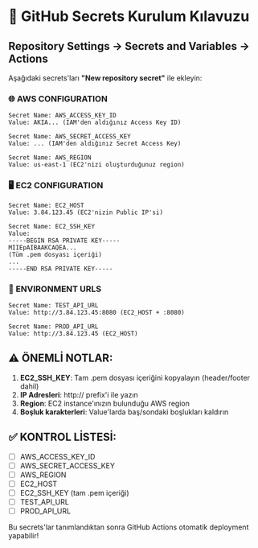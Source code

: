 # 🔐 GitHub Secrets Kurulum Kılavuzu

## Repository Settings → Secrets and Variables → Actions

Aşağıdaki secrets'ları **"New repository secret"** ile ekleyin:

### 🌐 AWS CONFIGURATION
```
Secret Name: AWS_ACCESS_KEY_ID
Value: AKIA... (IAM'den aldığınız Access Key ID)
```

```
Secret Name: AWS_SECRET_ACCESS_KEY  
Value: ... (IAM'den aldığınız Secret Access Key)
```

```
Secret Name: AWS_REGION
Value: us-east-1 (EC2'nizi oluşturduğunuz region)
```

### 🖥️ EC2 CONFIGURATION
```
Secret Name: EC2_HOST
Value: 3.84.123.45 (EC2'nizin Public IP'si)
```

```
Secret Name: EC2_SSH_KEY
Value: 
-----BEGIN RSA PRIVATE KEY-----
MIIEpAIBAAKCAQEA...
(Tüm .pem dosyası içeriği)
...
-----END RSA PRIVATE KEY-----
```

### 🔗 ENVIRONMENT URLS
```
Secret Name: TEST_API_URL
Value: http://3.84.123.45:8080 (EC2_HOST + :8080)
```

```
Secret Name: PROD_API_URL  
Value: http://3.84.123.45 (EC2_HOST)
```

## ⚠️ ÖNEMLİ NOTLAR:

1. **EC2_SSH_KEY**: Tam .pem dosyası içeriğini kopyalayın (header/footer dahil)
2. **IP Adresleri**: http:// prefix'i ile yazın
3. **Region**: EC2 instance'ınızın bulunduğu AWS region
4. **Boşluk karakterleri**: Value'larda baş/sondaki boşlukları kaldırın

## ✅ KONTROL LİSTESİ:

- [ ] AWS_ACCESS_KEY_ID
- [ ] AWS_SECRET_ACCESS_KEY
- [ ] AWS_REGION
- [ ] EC2_HOST
- [ ] EC2_SSH_KEY (tam .pem içeriği)
- [ ] TEST_API_URL
- [ ] PROD_API_URL

Bu secrets'lar tanımlandıktan sonra GitHub Actions otomatik deployment yapabilir! 